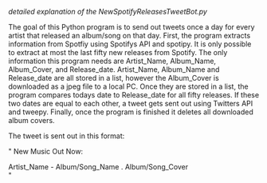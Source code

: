  *detailed explanation of the NewSpotifyReleasesTweetBot.py*

The goal of this Python program is to send out tweets once a day for every artist that released an album/song on that day. 
First, the program extracts information from Spotfiy using Spotifys API and spotipy. It is only possible to extract at most the last fifty
new releases from Spotify. The only information this program needs are Artist_Name, Album_Name, Album_Cover, and Release_date. Artist_Name,
Album_Name and Release_date are all stored in a list, however the Album_Cover is downloaded as a jpeg file to a local PC. Once they are stored in a list,
the program compares todays date to Release_date for all fifty releases. If these two dates are equal to each other, a tweet gets sent out using Twitters API and tweepy.
Finally, once the program is finished it deletes all downloaded album covers. 

The tweet is sent out in this format: 

"
New Music Out Now:

Artist_Name - Album/Song_Name
.
     Album/Song_Cover    
"
